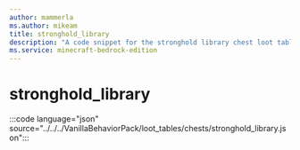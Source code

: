 ```yaml
---
author: mammerla
ms.author: mikeam
title: stronghold_library
description: "A code snippet for the stronghold library chest loot table"
ms.service: minecraft-bedrock-edition
---
```


# stronghold_library

:::code language="json" source="../../../VanillaBehaviorPack/loot_tables/chests/stronghold_library.json":::
